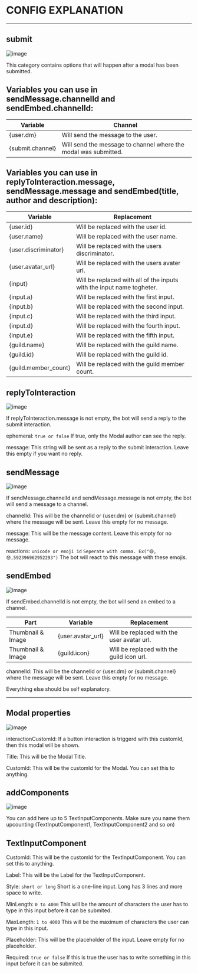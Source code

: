 # CONFIG EXPLANATION
***

## submit

![image](https://user-images.githubusercontent.com/55946112/163278941-cd15e2a2-edca-4b9d-82af-5293fe86de98.png)


This category contains options that will happen after a modal has been submitted.

## Variables you can use in sendMessage.channelId and sendEmbed.channelId:

|Variable|Channel|
|--------|-----------|
|{user.dm}|Will send the message to the user.|
|{submit.channel}|Will send the message to channel where the modal was submitted.|


## Variables you can use in replyToInteraction.message, sendMessage.message and sendEmbed(title, author and description):

|Variable|Replacement|
|--------|-----------|
|{user.id}|Will be replaced with the user id.|
|{user.name}|Will be replaced with the user name.|
|{user.discriminator}|Will be replaced with the users discriminator.|
|{user.avatar_url}|Will be replaced with the users avater url.|
|{input}|Will be replaced with all of the inputs with the input name togheter.|
|{input.a}|Will be replaced with the first input.|
|{input.b}|Will be replaced with the second input.|
|{input.c}|Will be replaced with the third input.|
|{input.d}|Will be replaced with the fourth input.|
|{input.e}|Will be replaced with the fifth input.|
|{guild.name}|Will be replaced with the guild name.|
|{guild.id}|Will be replaced with the guild id.|
|{guild.member_count}|Will be replaced with the guild member count.|


## replyToInteraction

![image](https://user-images.githubusercontent.com/55946112/163071718-093cbc50-4c29-4a75-a8ec-2dc4ff62932b.png)
 

If replyToInteraction.message is not empty, the bot will send a reply to the submit interaction.

ephemeral: ```true or false``` If true, only the Modal author can see the reply.

message: This string will be sent as a reply to the submit interaction. Leave this empty if you want no reply.


## sendMessage 

![image](https://user-images.githubusercontent.com/55946112/163281823-189605c2-eb4c-4030-b7ea-3f69e65e9d22.png)


If sendMessage.channelId and sendMessage.message is not empty, the bot will send a message to a channel.

channelId: This will be the channelId or {user.dm} or {submit.channel} where the message will be sent. Leave this empty for no message.

message: This will be the message content. Leave this empty for no message.

reactions: ```unicode or emoji id``` ```Seperate with comma. Ex("😄,😎,592396962952293")``` The bot will react to this message with these emojis. 


## sendEmbed

![image](https://user-images.githubusercontent.com/55946112/163279005-e8e9dbc3-b03d-44c9-a95e-e0dcaeaa9baf.png)


If sendEmbed.channelId is not empty, the bot will send an embed to a channel.

|Part|Variable|Replacement|
|----|--------|-----------|
|Thumbnail & Image|{user.avatar_url}|Will be replaced with the user avatar url.|
|Thumbnail & Image|{guild.icon}|Will be replaced with the guild icon url.|

channelId: This will be the channelId or {user.dm} or {submit.channel} where the message will be sent. Leave this empty for no message.

Everything else should be self explanatory.


***
## Modal properties
![image](https://user-images.githubusercontent.com/55946112/162880475-9281be9b-2a9a-4e09-888f-3be80620a989.png)



interactionCustomId: If a button interaction is triggerd with this customId, then this modal will be shown. 

Title: This will be the Modal Title.

CustomId: This will be the customId for the Modal. You can set this to anything.


## addComponents

![image](https://user-images.githubusercontent.com/55946112/163047069-4cdb5297-2db4-452e-83a7-6b4d59766e36.png)


You can add here up to 5 TextInputComponents. Make sure you name them upcounting (TextInputComponent1, TextInputComponent2 and so on) 

## TextInputComponent


CustomId: This will be the customId for the TextInputComponent. You can set this to anything.

Label: This will be the Label for the TextInputComponent.

Style: ```short or long``` Short is a one-line input. Long has 3 lines and more space to write.

MinLength: ```0 to 4000``` This will be the amount of characters the user has to type in this input before it can be submited.

MaxLength: ```1 to 4000``` This will be the maximum of characters the user can type in this input.

Placeholder: This will be the placeholder of the input. Leave empty for no placeholder.

Required: ```true or false``` If this is true the user has to write something in this input before it can be submited.
